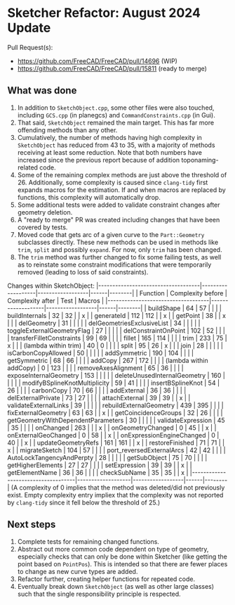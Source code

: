 # Sketcher Refactor: August 2024 Update

Pull Request(s):
* https://github.com/FreeCAD/FreeCAD/pull/14696 (WIP)
* https://github.com/FreeCAD/FreeCAD/pull/15811 (ready to merge)

## What was done

1. In addition to `SketchObject.cpp`, some other files were also touched, including `GCS.cpp` (in planegcs) and `CommandConstraints.cpp` (in Gui).
2. That said, `SketchObject` remained the main target. This has far more offending methods than any other.
3. Cumulatively, the number of methods having high complexity in `SketchObject` has reduced from 43 to 35, with a majority of methods receiving at least some reduction. Note that both numbers have increased since the previous report because of addition toponaming-related code.
4. Some of the remaining complex methods are just above the threshold of 26. Additionally, some complexity is caused since `clang-tidy` first expands macros for the estimation. If and when macros are replaced by functions, this complexity will automatically drop.
5. Some additional tests were added to validate constraint changes after geometry deletion.
6. A "ready to merge" PR was created including changes that have been covered by tests.
2. Moved code that gets arc of a given curve to the `Part::Geometry` subclasses directly. These new methods can be used in methods like `trim`, `split` and possibly `expand`. For now, only `trim` has been changed.
7. The `trim` method was further changed to fix some failing tests, as well as to reinstate some constraint modifications that were temporarily removed (leading to loss of said constraints).

Changes within SketchObject:
|------------------------------------|-------------------|------------------|------|--------|
| Function                           | Complexity before | Complexity after | Test | Macros |
|------------------------------------|-------------------|------------------|------|--------|
| buildShape                         | 64                | 57               |      |        |
| buildInternals                     | 32                | 32               |      | x      |
| generateId                         | 112               | 112              |      | x      |
| getPoint                           | 38                |                  | x    |        |
| delGeometry                        | 31                |                  |      |        |
| delGeometriesExclusiveList         | 34                |                  |      |        |
| toggleExternalGeometryFlag         | 27                |                  |      |        |
| delConstraintOnPoint               | 102               | 52               |      |        |
| transferFilletConstraints          | 99                | 69               |      |        |
| fillet                             | 165               | 114              |      |        |
| trim                               | 233               | 75               | x    |        |
| (lambda within trim)               | 40                | 0                |      |        |
| split                              | 95                | 26               | x    |        |
| join                               | 28                |                  |      |        |
| isCarbonCopyAllowed                | 50                |                  |      |        |
| addSymmetric                       | 190               | 104              |      |        |
| getSymmetric                       | 68                | 66               |      |        |
| addCopy                            | 267               | 172              |      |        |
| (lambda within addCopy)            | 0                 | 123              |      |        |
| removeAxesAlignment                | 65                | 36               |      |        |
| exposeInternalGeometry             | 153               |                  |      |        |
| deleteUnusedInternalGeometry       | 160               |                  |      |        |
| modifyBSplineKnotMultiplicity      | 59                | 41               |      |        |
| insertBSplineKnot                  | 54                | 26               |      |        |
| carbonCopy                         | 70                | 66               |      |        |
| addExternal                        | 36                | 36               |      |        |
| delExternalPrivate                 | 73                | 27               |      |        |
| attachExternal                     | 39                | 39               |      | x      |
| validateExternalLinks              | 39                |                  |      |        |
| rebuildExternalGeometry            | 439               | 395              |      |        |
| fixExternalGeometry                | 63                | 63               |      | x      |
| getCoincidenceGroups               | 32                | 26               |      |        |
| getGeometryWithDependentParameters | 30                |                  |      |        |
| validateExpression                 | 45                | 35               |      |        |
| onChanged                          | 263               |                  |      | x      |
| onGeometryChanged                  | 0                 | 45               |      | x      |
| onExternalGeoChanged               | 0                 | 58               |      | x      |
| onExpressionEngineChanged          | 0                 | 40               |      | x      |
| updateGeometryRefs                 | 161               | 161              |      | x      |
| restoreFinished                    | 71                | 71               |      | x      |
| migrateSketch                      | 104               | 57               |      |        |
| port_reversedExternalArcs          | 42                | 42               |      |        |
| AutoLockTangencyAndPerpty          | 28                |                  |      |        |
| getSubObject                       | 75                | 70               |      |        |
| getHigherElements                  | 27                | 27               |      |        |
| setExpression                      | 39                | 39               |      | x      |
| getElementName                     | 36                | 36               |      |        |
| checkSubName                       | 35                | 35               |      | x      |
|------------------------------------|-------------------|------------------|------|--------|
(A complexity of 0 implies that the method was deleted/did not previously exist. Empty complexity entry impliex that the complexity was not reported by `clang-tidy` since it fell below the threshold of 25.)

## Next steps

1. Complete tests for remaining changed functions.
2. Abstract out more common code dependent on type of geometry, especially checks that can only be done within Sketcher (like getting the point based on `PointPos`). This is intended so that there are fewer places to change as new curve types are added.
3. Refactor further, creating helper functions for repeated code.
4. Eventually break down `SketchObject` (as well as other large classes) such that the single responsibility principle is respected.
